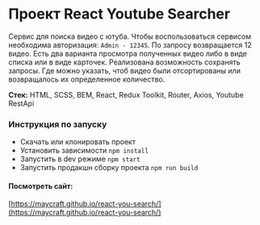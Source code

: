 # Проект React Youtube Searcher

Сервис для поиска видео с ютуба. Чтобы воспользоваться сервисом необходима авторизация: `Admin - 12345`. По запросу возвращается 12 видео. Есть два варианта просмотра полученных видео либо в виде списка или в виде карточек. Реализована возможность сохранять запросы. Где можно указать, чтоб видео были отсортированы или возвращалось их определенное количество.

**Стек:** HTML, SCSS, BEM, React, Redux Toolkit, Router, Axios, Youtube RestApi

### Инструкция по запуску

-   Скачать или клонировать проект
-   Установить зависимости `npm install`
-   Запустить в dev режиме `npm start`
-   Запустить продакшн сборку проекта `npm run build`

#### Посмотреть сайт:

[https://maycraft.github.io/react-you-search/](https://maycraft.github.io/react-you-search/)
